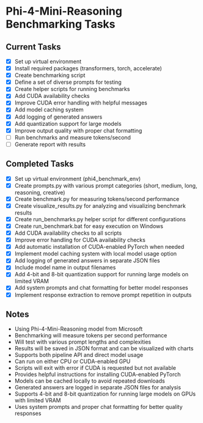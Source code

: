 # Phi-4-Mini-Reasoning Benchmarking Tasks

## Current Tasks
- [x] Set up virtual environment
- [x] Install required packages (transformers, torch, accelerate)
- [x] Create benchmarking script
- [x] Define a set of diverse prompts for testing
- [x] Create helper scripts for running benchmarks
- [x] Add CUDA availability checks
- [x] Improve CUDA error handling with helpful messages
- [x] Add model caching system
- [x] Add logging of generated answers
- [x] Add quantization support for large models
- [x] Improve output quality with proper chat formatting
- [ ] Run benchmarks and measure tokens/second
- [ ] Generate report with results

## Completed Tasks
- [x] Set up virtual environment (phi4_benchmark_env)
- [x] Create prompts.py with various prompt categories (short, medium, long, reasoning, creative)
- [x] Create benchmark.py for measuring tokens/second performance
- [x] Create visualize_results.py for analyzing and visualizing benchmark results
- [x] Create run_benchmarks.py helper script for different configurations
- [x] Create run_benchmark.bat for easy execution on Windows
- [x] Add CUDA availability checks to all scripts
- [x] Improve error handling for CUDA availability checks
- [x] Add automatic installation of CUDA-enabled PyTorch when needed
- [x] Implement model caching system with local model usage option
- [x] Add logging of generated answers in separate JSON files
- [x] Include model name in output filenames
- [x] Add 4-bit and 8-bit quantization support for running large models on limited VRAM
- [x] Add system prompts and chat formatting for better model responses
- [x] Implement response extraction to remove prompt repetition in outputs

## Notes
- Using Phi-4-Mini-Reasoning model from Microsoft
- Benchmarking will measure tokens per second performance
- Will test with various prompt lengths and complexities
- Results will be saved in JSON format and can be visualized with charts
- Supports both pipeline API and direct model usage
- Can run on either CPU or CUDA-enabled GPU
- Scripts will exit with error if CUDA is requested but not available
- Provides helpful instructions for installing CUDA-enabled PyTorch
- Models can be cached locally to avoid repeated downloads
- Generated answers are logged in separate JSON files for analysis
- Supports 4-bit and 8-bit quantization for running large models on GPUs with limited VRAM
- Uses system prompts and proper chat formatting for better quality responses
